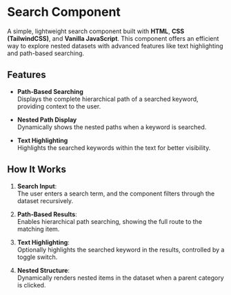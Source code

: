 # Search Component

A simple, lightweight search component built with **HTML**, **CSS (TailwindCSS)**, and **Vanilla JavaScript**. This component offers an efficient way to explore nested datasets with advanced features like text highlighting and path-based searching.

## Features

- **Path-Based Searching**  
  Displays the complete hierarchical path of a searched keyword, providing context to the user.

- **Nested Path Display**  
  Dynamically shows the nested paths when a keyword is searched.

- **Text Highlighting**  
  Highlights the searched keywords within the text for better visibility.

## How It Works

1. **Search Input**:  
   The user enters a search term, and the component filters through the dataset recursively.

2. **Path-Based Results**:  
   Enables hierarchical path searching, showing the full route to the matching item.

3. **Text Highlighting**:  
   Optionally highlights the searched keyword in the results, controlled by a toggle switch.

4. **Nested Structure**:  
   Dynamically renders nested items in the dataset when a parent category is clicked.

